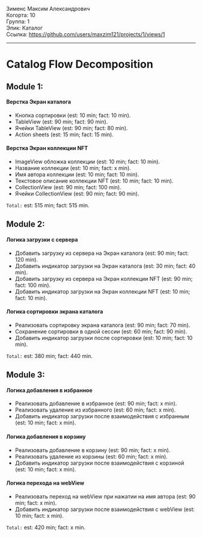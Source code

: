 Зименс Максим Александрович
<br /> Когорта: 10
<br /> Группа: 1
<br /> Эпик: Каталог
<br /> Ссылка: https://github.com/users/maxzim121/projects/1/views/1

<hr>

# Catalog Flow Decomposition


## Module 1:

#### Верстка Экран каталога
- Кнопка сортировки (est: 10 min; fact: 10 min).
- TableView (est: 90 min; fact: 90 min).
- Ячейки TableView (est: 90 min; fact: 80 min).
- Аction sheets (est: 15 min; fact: 15 min).

#### Верстка Экран коллекции NFT
- ImageView обложка коллекции (est: 10 min; fact: 10 min).
- Название коллекции (est: 10 min; fact: x min).
- Имя автора коллекции (est: 10 min; fact: 10 min).
- Текстовое описание коллекции NFT (est: 10 min; fact: 10 min).
- CollectionView (est: 90 min; fact: 100 min).
- Ячейки CollectionView (est: 90 min; fact: 90 min).

`Total:` est: 515 min; fact: 515 min.


## Module 2:

#### Логика загрузки с сервера
- Добавить загрузку из сервера на Экран каталога (est: 90 min; fact: 120 min).
- Добавить индикатор загрузки на Экран каталога (est: 30 min; fact: 40 min).
- Добавить загрузку из сервера на Экран коллекции NFT (est: 90 min; fact: 100 min).
- Добавить индикатор загрузки на Экран коллекции NFT (est: 10 min; fact: 10 min).

#### Логика сортировки экрана каталога
- Реализовать сортировку экрана каталога (est: 90 min; fact: 70 min).
- Сохранение сортировки в одной сессии (est: 60 min; fact: 90 min).
- Добавить индикатор загрузки после сортировки (est: 10 min; fact: 10 min).

`Total:` est: 380 min; fact: 440 min.


## Module 3:

#### Логика добавления в избранное
- Реализовать добавление в избранное (est: 90 min; fact: x min).
- Реализовать удаление из избранного (est: 60 min; fact: x min).
- Добавить индикатор загрузки после взаимодействия с избранным (est: 10 min; fact: x min).

#### Логика добавления в корзину
- Реализовать добавление в корзину (est: 90 min; fact: x min).
- Реализовать удаление из корзины (est: 60 min; fact: x min).
- Добавить индикатор загрузки после взаимодействия с корзиной (est: 10 min; fact: x min).

#### Логика перехода на webView
- Реализовать переход на webView при нажатии на имя автора (est: 90 min; fact: x min).
- Добавить индикатор загрузки после взаимодействия с webView (est: 10 min; fact: x min).

`Total:` est: 420 min; fact: x min.
